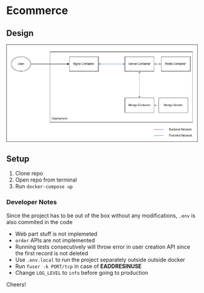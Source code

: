 # Ecommerce

## Design

![system-design](system-diagram.png)

## Setup
1. Clone repo
2. Open repo from terminal
3. Run `docker-compose up`

### Developer Notes

Since the project has to be out of the box without any modifications, `.env` is also commited in the code

- Web part stuff is not implemeted
- `order` APIs are not implemented
- Running tests consecutively will throw error in user creation API since the first record is not deleted
- Use `.env.local` to run the project separately outside outside docker
- Run `fuser -k PORT/tcp` in case of **EADDRESINUSE**
- Change `LOG_LEVEL` to `info` before going to production

Cheers!
